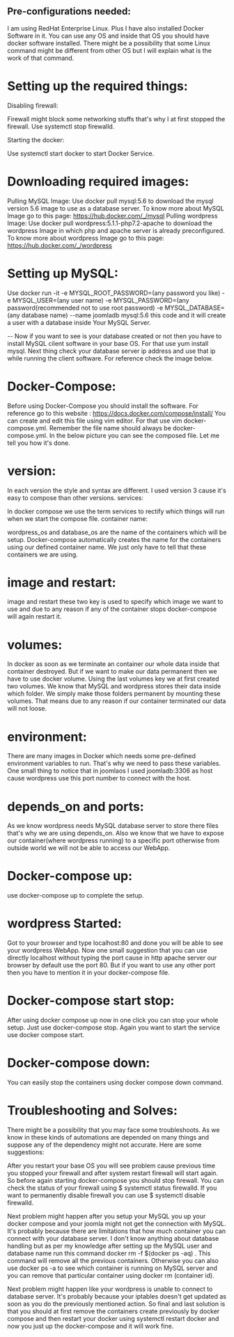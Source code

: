 ## Pre-configurations needed:
I am using RedHat Enterprise Linux. Plus I have also installed Docker Software in it. You can use any OS and inside that OS you should have docker software installed. There might be a possibility that some Linux command might be different from other OS but I will explain what is the work of that command.

# Setting up the required things:

Disabling firewall:

Firewall might block some networking stuffs that's why I at first stopped the firewall.
Use systemctl stop firewalld.

Starting the docker:

Use systemctl start docker to start Docker Service.

# Downloading required images:
Pulling MySQL Image:
Use docker pull mysql:5.6 to download the mysql version 5.6 image to use as a database server.
To know more about MySQL Image go to this page: https://hub.docker.com/_/mysql
Pulling wordpress Image:
Use docker pull wordpress:5.1.1-php7.2-apache to download the wordpress Image in which php and apache server is already preconfigured.
To know more about wordpress Image go to this page: https://hub.docker.com/_/wordpress

# Setting up MySQL:
Use docker run -it -e MYSQL_ROOT_PASSWORD=(any password you like) -e MYSQL_USER=(any user name) -e MYSQL_PASSWORD=(any password(recommended not to use root password) -e MYSQL_DATABASE=(any database name) --name joomladb mysql:5.6 this code and it will create a user with a database inside Your MySQL Server.

-- Now if you want to see is your database created or not then you have to install MySQL cilent software in your base OS. For that use yum install mysql. Next thing check your database server ip address and use that ip while running the client software. For reference check the image below.

# Docker-Compose:

Before using Docker-Compose you should install the software. For reference go to this website : https://docs.docker.com/compose/install/
You can create and edit this file using vim editor. For that use vim docker-compose.yml. Remember the file name should always be docker-compose.yml.
In the below picture you can see the composed file. Let me tell you how it's done.

# version:
In each version the style and syntax are different. I used version 3 cause it's easy to compose than other versions.
services:

In docker compose we use the term services to rectify which things will run when we start the compose file.
container name:

wordpress_os and database_os are the name of the containers which will be setup. Docker-compose automatically creates the name for the containers using our defined container name. We just only have to tell that these containers we are using.

# image and restart:
image and restart these two key is used to specify which image we want to use and due to any reason if any of the container stops docker-compose will again restart it.

# volumes:
In docker as soon as we terminate an container our whole data inside that container destroyed. But if we want to make our data permanent then we have to use docker volume. Using the last volumes key we at first created two volumes. We know that MySQL and wordpress stores their data inside which folder. We simply make those folders permanent by mounting these volumes. That means due to any reason if our container terminated our data will not loose.

# environment:
There are many images in Docker which needs some pre-defined environment variables to run. That's why we need to pass these variables. One small thing to notice that in joomlaos I used joomladb:3306 as host cause wordpress use this port number to connect with the host.

# depends_on and ports:
As we know wordpress needs MySQL database server to store there files that's why we are using depends_on. Also we know that we have to expose our container(where wordpress running) to a specific port otherwise from outside world we will not be able to access our WebApp.

# Docker-compose up:
use docker-compose up to complete the setup.

# wordpress Started:
Got to your browser and type localhost:80 and done you will be able to see your wordpress WebApp. Now one small suggestion that you can use directly localhost without typing the port cause in http apache server our browser by default use the port 80. But if you want to use any other port then you have to mention it in your docker-compose file.

# Docker-compose start stop:
After using docker compose up now in one click you can stop your whole setup. Just use docker-compose stop. Again you want to start the service use docker compose start.


# Docker-compose down:
You can easily stop the containers using docker compose down command.

# Troubleshooting and Solves:

There might be a possibility that you may face some troubleshoots. As we know in these kinds of automations are depended on many things and suppose any of the dependency might not accurate. Here are some suggestions:

After you restart your base OS you will see problem cause previous time you stopped your firewall and after system restart firewall will start again. So before again starting docker-compose you should stop firewall. You can check the status of your firewall using 
$ systemctl status firewalld. If you want to permanently disable firewall you can use $ systemctl disable firewalld.

Next problem might happen after you setup your MySQL you up your docker compose and your joomla might not get the connection with MySQL. It's probably because there are limitations that how much container you can connect with your database server. I don't know anything about database handling but as per my knowledge after setting up the MySQL user and database name run this command docker rm -f $(docker ps -aq) . This command will remove all the previous containers. Otherwise you can also use docker ps -a to see which container is running on MySQL server and you can remove that particular container using docker rm (container id).

Next problem might happen like your wordpress is unable to connect to database server. It's probably because your iptables doesn't get updated as soon as you do the previously mentioned action. So final and last solution is that you should at first remove the containers create previously by docker compose and then restart your docker using systemctl restart docker and now you just up the docker-compose and it will work fine.
